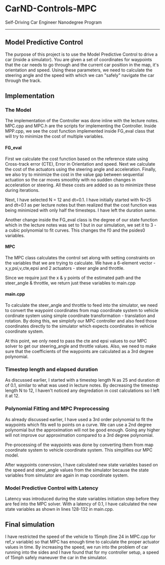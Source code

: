 # CarND-Controls-MPC
Self-Driving Car Engineer Nanodegree Program

---

## Model Predictive Control

The purpose of this project is to use the Model Predictive Control to drive a car (inside a simulator). You are given a set of coordinates for waypoints that the car needs to go through and the current car position in the map, it's orientation and speed. Using these parameters, we need to calculate the steering angle and the speed with which we can "safely" navigate the car through the track.

## Implementation

### The Model

The implementation of the Controller was done inline with the lecture notes. MPC.cpp and MPC.h are the scripts for implementing the Controller. Inside MPP.cpp, we see the cost function implemented inside FG_eval class that will try to minimize the cost of multiple variables.

#### FG_eval

First we calculate the cost function based on the reference state using Cross-track error (CTE), Error in Orientation and speed. Next we calculate the cost of the actuators using the steering angle and acceleration. Finally, we also try to minimize the cost in the value gap between sequential actuation so the car moves smoothly with no sudden changes in acceleration or steering. All these costs are added so as to minimize these during iterations.

Next, I have selected N = 12 and dt=0.1. I have initially started with N=25 and dt=0.1 as per lecture notes but then realized that the cost function was being minimized with only half the timesteps. I have left the duration same.

Another change inside the FG_eval class is the degree of our state function which in the lecture notes was set to 1 but in our simulation, we set it to 3 - a cubic polynomial to fit curves. This changes the f0 and the psides0 variables.

#### MPC

The MPC class calculates the control set along with setting constraints on the variables that we are trying to calculate. We have a 6-element vector - x,y,psi,v,cte,epsi and 2 actuators - steer angle and throttle.

Since we require just the x & y points of the estimated path and the steer_angle & throttle, we return just these variables to main.cpp

#### main.cpp

To calculate the steer_angle and throttle to feed into the simulator, we need to convert the waypoint coordinates from map coordinate system to vehicle cordinate system using simple coordinate transformation - translation and rotation. By doing this, we simplofy our MPC controller and also feed those coordinates directly to the simulator which expects coordinates in vehicle coordinate system.

At this point, we only need to pass the cte and epsi values to our MPC solver to get our steering_angle and throttle values. Also, we need to make sure that the coefficients of the waypoints are calculated as a 3rd degree polynomial.

### Timestep length and elapsed duration

As discussed earlier, I started with a timestep length N as 25 and duration dt of 0.1, similar to what was used in lecture notes. By decreasing the timestep length N to 12, I haven't noticed any degredation in cost calculations so I left it at 12.

### Polynomial Fitting and MPC Preprocessing

As already discussed earlier, I have used a 3rd order polynomial to fit the waypoints which fits well to points on a curve. We can use a 2nd degree polynomial but the approximation will not be good enough. Going any higher will not improve our approximation compared to a 3rd degree polynomial.

Pre-processing of the waypoints was done by converting them from map coordinate system to vehicle coordinate system. This simplifies our MPC model.

After waypoints conervsion, I have calculated new state variables based on the speed and steer_angle values from the simulator because the state variables from simulator are again in map coordinate system.

### Model Predictive Control with Latency

Latency was introduced during the state variables initiation step before they are fed into the MPC solver. With a latency of 0.1, I have calculated the new state variables as shown in lines 128-132 in main.cpp.

## Final simulation

I have restricted the speed of the vehicle to 15mph (line 24 in MPC.cpp for ref_v variable) so that MPC has enough time to calculate the proper actuator values in time. By increasing the speed, we run into the problem of car running into the sides and I have found that for my controller setup, a speed of 15mph safely maneuver the car in the simulator. 



